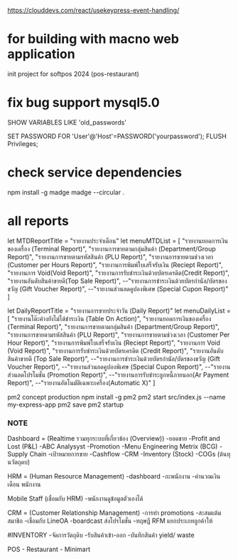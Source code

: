 https://clouddevs.com/react/usekeypress-event-handling/

# for building with macno web application

init project for softpos 2024 (pos-restaurant)

# fix bug support mysql5.0
SHOW VARIABLES LIKE 'old_passwords'

SET PASSWORD FOR 'User'@'Host'=PASSWORD('yourpassword');
FLUSH Privileges;

# check service dependencies
npm install -g madge
madge --circular .

# all reports
let MTDReportTitle = "รายงานประจำเดือน"
let menuMTDList = [
    "รายงานยอดการเงินของเครื่อง (Terminal Report)",
    "รายงานการขายตามกลุ่มสินค้า (Department/Group Report)",
    "รายงานการขายตามรหัสสินค้า (PLU Report)",
    "รายงานการขายตามช่วงเวลา (Customer per Hours Report)",
    "รายงานการพิมพ์ใบเสร็จรับเงิน (Reciept Report)",
    "รายงานการ Void(Void Report)",
    "รายงานการรับชำระเงินด้วยบัตรเครดิต(Credit Report)",
    "รายงานอันดับสินค้าขายดี(Top Sale Report)",
    --"รายงานการชำระเงินด้วยบัตรกำนัล/บัตรของขวัญ (Gift Voucher Report)",
    --"รายงานส่วนลดคูปองพิเศษ (Special Cupon Report)"
]

let DailyReportTitle = "รายงานการขายประจำวัน (Daily Report)"
let menuDailyList = [
    "รายงานโต๊ะค้างยังไม่ได้ชำระเงิน (Table On Action)", 
    "รายงานยอดการเงินของเครื่อง (Terminal Report)", 
    "รายงานการขายตามกลุ่มสินค้า (Department/Group Report)", 
    "รายงานการขายตามรหัสสินค้า (PLU Report)", 
    "รายงานการขายตามช่วงเวลา (Customer Per Hour Report)", 
    "รายงานการพิมพ์ใบเสร็จรับเงิน (Reciept Report)", 
    "รายงานการ Void  (Void Report)", 
    "รายงานการรับชำระเงินด้วยบัตรเครดิต  (Credit Report)", 
    "รายงานอันดับสินค้าขายดี  (Top Sale Report)", 
    --"รายงานการชำระเงินด้วยบัตรกำนัล/บัตรของขวัญ (Gift Voucher Report)", 
    --"รายงานส่วนลดคูปองพิเศษ (Special Cupon Report)", 
    --"รายงานส่วนลดโปรโมชั่น (Promotion Report)", 
    --"รายงานการรับชำระลูกหนี้ภายนอก(Ar Payment Report)", 
    --"รายงานอัตโนมัติเฉพาะเครื่อง(Automatic X)"
]

pm2 concept production
npm install -g pm2
pm2 start src/index.js --name my-express-app
pm2 save
pm2 startup

### NOTE ###
Dashboard = (Realtime รวมทุกระบบที่เกี่ยวข้อง (Overview))
    -ยอดขาย
    -Profit and Lost (P&L)
    -ABC Analysyst
    -Promotion
    -Menu Engineering Metrix (BCG)
    -Supply Chain
    -เป้าหมายการขาย
    -Cashflow
    -CRM
    -Inventory (Stock)
    -COGs (ต้นทุนวัตถุดบ)

HRM = (Human Resource Management)
    -dashboard
    -กะพนักงาน
    -คำนวณเงินเดือน พนักงาน

Mobile Staff (เชื่อมกับ HRM)
    -พนักงานดูข้อมูลตัวเองได้

CRM = (Customer Relationship Management)
    -การทำ promotions
    -สะสมแต้มสมาชิก
    -เชื่อมกับ LineOA
    -boardcast ส่งโปรโมชั่น
    -ทฤษฏี RFM แยกประเภทลูกค้าให้

#INVENTORY
    -จัดการวัตถุดิบ
    -รับสินค้าเข้า-ออก
    -บันทึกสินค้า yield/ waste

POS
    - Restaurant
    - Minimart
